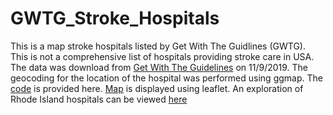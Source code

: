 # GWTG_Stroke_Hospitals
This is a map stroke hospitals listed by Get With The Guidlines (GWTG). This is not a comprehensive list of hospitals providing stroke care in USA. The data was download from [Get With The Guidelines](https://www.qualitycheck.org/data-download/certification-data-download/) on 11/9/2019. The geocoding for the location of the hospital was performed using ggmap. The [code](./index.Rmd) is provided here. [Map](./US.html) is displayed using leaflet. An exploration of Rhode Island hospitals can be viewed [here](
https://gntem2.github.io/RhodeIsland)
<dl> <a href=./US.html><a/></dl>
